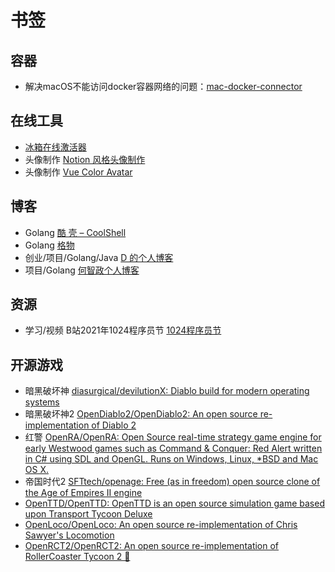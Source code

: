 # 书签

## 容器

- 解决macOS不能访问docker容器网络的问题：[mac-docker-connector](https://github.com/wenjunxiao/mac-docker-connector)

## 在线工具

- [冰箱在线激活器](https://adb.http.gs/icebox.html)
- 头像制作 [Notion 风格头像制作](https://notion-avatar.vercel.app/zh)
- 头像制作 [Vue Color Avatar](https://vue-color-avatar.vercel.app)

## 博客

- Golang [酷 壳 – CoolShell](https://coolshell.cn)
- Golang [格物](https://shockerli.net)
- 创业/项目/Golang/Java [D 的个人博客](https://88250.b3log.org)
- 项目/Golang [何智政个人博客](https://hzz.cool)

## 资源

- 学习/视频 B站2021年1024程序员节 [1024程序员节](https://www.bilibili.com/blackboard/20211024.html)

## 开源游戏

- 暗黑破坏神 [diasurgical/devilutionX: Diablo build for modern operating systems](https://github.com/diasurgical/devilutionX)
- 暗黑破坏神2 [OpenDiablo2/OpenDiablo2: An open source re-implementation of Diablo 2](https://github.com/OpenDiablo2/OpenDiablo2)
- 红警 [OpenRA/OpenRA: Open Source real-time strategy game engine for early Westwood games such as Command & Conquer: Red Alert written in C# using SDL and OpenGL. Runs on Windows, Linux, *BSD and Mac OS X.](https://github.com/OpenRA/OpenRA)
- 帝国时代2 [SFTtech/openage: Free (as in freedom) open source clone of the Age of Empires II engine](https://github.com/SFTtech/openage)
- [OpenTTD/OpenTTD: OpenTTD is an open source simulation game based upon Transport Tycoon Deluxe](https://github.com/OpenTTD/OpenTTD)
- [OpenLoco/OpenLoco: An open source re-implementation of Chris Sawyer's Locomotion](https://github.com/OpenLoco/OpenLoco)
- [OpenRCT2/OpenRCT2: An open source re-implementation of RollerCoaster Tycoon 2 🎢](https://github.com/OpenRCT2/OpenRCT2)
